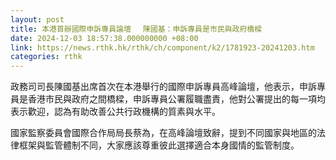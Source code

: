 ```yaml
---
layout: post
title: 本港首辦國際申訴專員論壇 　陳國基：申訴專員是市民與政府橋樑
date: 2024-12-03 18:57:38.000000000 +08:00
link: https://news.rthk.hk/rthk/ch/component/k2/1781923-20241203.htm
categories: rthk
---
```


政務司司長陳國基出席首次在本港舉行的國際申訴專員高峰論壇，他表示，申訴專員是香港市民與政府之間橋樑，申訴專員公署履職盡責，他對公署提出的每一項均表示歡迎，認為有助改善公共行政機構的質素與水平。

國家監察委員會國際合作局局長蔡為，在高峰論壇致辭，提到不同國家與地區的法律框架與監管體制不同，大家應該尊重彼此選擇適合本身國情的監管制度。
